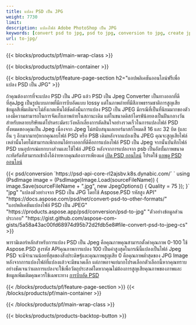 ```yaml
---
title: แปลง PSD เป็น JPG
weight: 7730
limit: 
description: แปลงไฟล์ Adobe PhotoShop เป็น JPG
keywords: [convert psd to jpg, psd to jpg, conversion to jpg, create jpg from psd, print psd as jpg]
url: to-jpg/
---
```


{{< blocks/products/pf/main-wrap-class >}}

{{< blocks/products/pf/main-container >}}

{{< blocks/products/pf/feature-page-section h2="แอปพลิเคชันออนไลน์ฟรีเพื่อแปลง PSD เป็น JPG" >}}
<p>ถ้าคุณต้องการที่จะแปลง PSD เป็น JPG แล้ว PSD เป็น Jpeg Converter เป็นทางออกที่ดีที่สุดJpg เป็นรูปแบบภาพที่มีการบีบอัดแบบ lossy แต่ในภาพถ่ายที่มีสีภาพธรรมชาติการสูญเสียข้อมูลสีเพิ่มเติมจะไม่สังเกตเห็นได้ชัดดังนั้นการแปลง PSD เป็น JPEG มีกรณีที่เป็นที่นิยมมากของตัวเองมีความสามารถในการจัดเก็บภาพถ่ายในสถานะเดิม แต่ในขนาดดิสก์ไดรฟ์น้อยลงเป็นฝันกลางวันสำหรับหลายบริษัทแต่โปรดระมัดระวังหลีกเลี่ยงการตัดสินใจอย่างรวดเร็วในการแปลงไฟล์ PSD ทั้งหมดของคุณเป็น Jpeg เนื่องจาก Jpeg ไม่สนับสนุนเลเยอร์มาสก์โหมดสี 16 และ 32 บิต (และอื่น ๆ อีกมากมาย)หากคุณลบไฟล์ PSD หรือ PSB เดิมหลังจากแปลงเป็น JPEG คุณจะสูญเสียไฟล์เหล่านั้นโดยไม่สามารถเพิกถอนได้ทางออกที่ดีคือการแปลงไฟล์ PSD เป็น Jpeg จากนั้นบันทึกไฟล์ PSD บนอุปกรณ์แยกบางส่วนและใช้ไฟล์ JPEG หลังจากการแปลงจาก psb เป็นอัลบั้มภาพขนาดกะทัดรัดที่สามารถเข้าถึงได้ง่ายหากคุณต้องการเพียงแค่ <a href="/psd/view">เปิด PSD ออนไลน์</a> โปรดใช้ <a href="/psd/view">แอพดู PSD ออนไลน์</a></p>
{{< psd/conversion `https://psd-api-core-rl2ajsbv.k8s.dynabic.com/` 
`    using (PsdImage image = (PsdImage)Image.Load(sourceFileName))
    {
        image.Save(sourceFileName + ".jpg",  new JpegOptions() { Quality = 75 });
    }` 
		"jpg" 
"แปลงตัวอย่างจาก PSD เป็น JPG โดยใช้ Aspose.PSD รหัสสูง API"  "https://docs.aspose.com/psd/net/convert-psd-to-other-formats/" 
"แอปพลิเคชันแปลงไฟล์ PSD เป็น JPEG" "https://products.aspose.app/psd/conversion/psd-to-jpg" 
"ตัวอย่างข้อมูลส่วนประกอบ" "https://gist.github.com/aspose-com-gists/5a58a43ac00fd68974d95b72d2fdb5e8#file-convert-psd-to-jpeg-cs" >}}
<p>พารามิเตอร์หลักสำหรับการแปลง PSD เป็น Jpeg คือคุณภาพคุณสามารถตั้งค่าคุณภาพ 0-100 ใช้ Aspose.PSD สูงรหัส APIคุณภาพการแปลง 100 เป็นค่าสูงสุดในกรณีนี้แปลงเป็นไฟล์ Jpeg PSD จะมีจำนวนน้อยที่สุดของสิ่งประดิษฐ์และคุณภาพสูญเสีย 0 คือคุณภาพต่ำสุดของ JPG Image หลังจากการแปลงไฟล์ที่แปลงแล้วจะมีขนาดเล็ก แต่ภาพอาจแย่มากโปรดเลือกตัวเลือกนี้หากคุณทราบอย่างชัดเจนว่าผลการแปลงจะใช้เพื่อวัตถุประสงค์ใดหากคุณไม่ต้องการสูญเสียคุณภาพของภาพและข้อมูลเพิ่มเติมคุณควรใช้เฉพาะทาง <a href="/psd/reduce-size">การบีบอัด PSD</a></p>
{{< /blocks/products/pf/feature-page-section >}}
{{< /blocks/products/pf/main-container >}}


{{< /blocks/products/pf/main-wrap-class >}}

{{< blocks/products/products-backtop-button >}}
